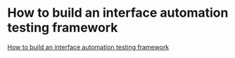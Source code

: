 # How to build an interface automation testing framework
[How to build an interface automation testing framework](https://aiwithcloud.com/2022/09/19/how_to_build_an_interface_automation_testing_framework/)